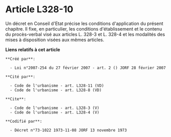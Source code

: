 # Article L328-10

Un décret en Conseil d'Etat précise les conditions d'application du présent chapitre. Il fixe, en particulier, les conditions
d'établissement et le contenu du procès-verbal visé aux articles L. 328-3 et L. 328-4 et les modalités des mises à
disposition visées aux mêmes articles.

**Liens relatifs à cet article**

	**Créé par**:

	  - Loi n°2007-254 du 27 février 2007 - art. 2 () JORF 28 février 2007

	**Cité par**:

	  - Code de l'urbanisme - art. L328-11 (VD)
	  - Code de l'urbanisme - art. L328-8 (VD)

	**Cite**:

	  - Code de l'urbanisme - art. L328-3 (V)
	  - Code de l'urbanisme - art. L328-4 (V)

	**Codifié par**:

	  - Décret n°73-1022 1973-11-08 JORF 13 novembre 1973
